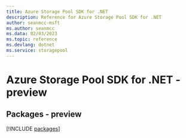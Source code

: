 ```yaml
---
title: Azure Storage Pool SDK for .NET
description: Reference for Azure Storage Pool SDK for .NET
author: seanmcc-msft
ms.author: seanmcc
ms.data: 02/03/2023
ms.topic: reference
ms.devlang: dotnet
ms.service: storagepool
---
```

# Azure Storage Pool SDK for .NET - preview
## Packages - preview
[!INCLUDE [packages](storage-pool-index.md)]